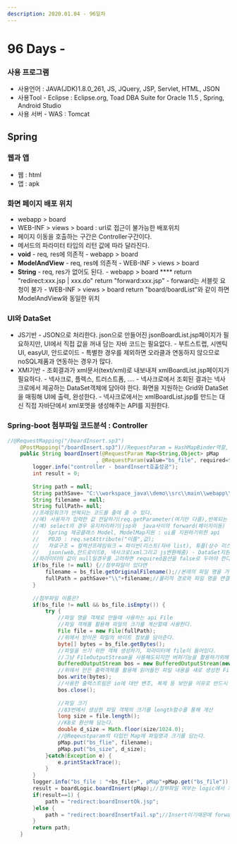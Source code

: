 ```yaml
---
description: 2020.01.04 - 96일차
---
```


# 96 Days -

### 사용 프로그램

* 사용언어 : JAVA\(JDK\)1.8.0\_261, JS, JQuery, JSP, Servlet, HTML, JSON
* 사용Tool  - Eclipse : Eclipse.org, Toad DBA Suite for Oracle 11.5 , Spring, Android Studio
* 사용 서버 - WAS : Tomcat

## Spring

### 웹과 앱

* 웹 : html
* 앱 : apk

### 화면 페이지 배포 위치

* webapp &gt; board
* WEB-INF &gt; views &gt; board : url로 접근이 불가능한 배포위치
* 페이지 이동을 호출하는 구간은 Controller구간이다.
* 메서드의 파라미터 타입의 리턴 값에 따라 달라진다.
* **void** - req, res에 의존적 - webapp &gt; board
* **ModelAndView** - req, res에 의존적 - WEB-INF &gt; views &gt; board
* **String**  - req, res가 없어도 된다. - webapp &gt; board  **** return "redirect:xxx.jsp \| xxx.do"   return "forward:xxx.jsp" - forward는 서블릿 요청이 불가 - WEB-INF &gt; views &gt; board   return "board/boardList"와 같이 하면 ModelAndView와 동일한 위치

### UI와 DataSet

* JS기반  - JSON으로 처리한다.    json으로 만들어진 jsonBoardList.jsp페이지가 필요하지만,    UI에서 직접 값을 꺼내 담는 자바 코드는 필요없다. - 부트스트랩, 시멘틱UI, easyUI, 안드로이드 - 특별한 경우를 제외하면 오라클과 연동하지 않으므로 noSQL제품과 연동하는 경우가 많다.
* XMl기반 - 조회결과가 xml문서\(text/xml\)로 내보내져 xmlBoardList.jsp페이지가 필요하다. - 넥사크로, 플렉스, 트러스트폼, .... - 넥사크로에서 조회된 결과는 넥사크로에서 제공하는 DataSet객체에 담아야 한다.   화면을 지원하는 Grid와 DataSet을 매핑해 UI에 출력, 완성한다. - 넥사크로에서는 xmlBoardList.jsp를 만드는 대신 직접 자바단에서 xml포맷을 생성해주는 API를 지원한다.

### Spring-boot 첨부파일 코드분석 : Controller

```java
//@RequestMapping("/boardInsert.sp3")
	@PostMapping("/boardInsert.sp3")//RequestParam = HashMapBinder역할, 첨부파일은 어떻게 받지?? RequestParam을 하나 더 설정한다. 어노테이션뒤에 ( )안에 속성을 설정할 수 있다.
	public String boardInsert(@RequestParam Map<String,Object> pMap
							, @RequestParam(value="bs_file", required=false) MultipartFile bs_file) {//required=false, 첨부파일은 없을 수 있다.
		logger.info("controller - boardInsert호출성공");
		int result = 0;
		
		String path = null;
		String pathSave= "C:\\workspace_java\\demo\\src\\main\\webapp\\pds";
		String filename = null;
		String fullPath= null;
		//프레임워크가 반복되는 코드를 줄여 줄 수 있다.
		//예) 사용자가 입력한 값 전달하기(req.getParameter(여기만 다름),반복되는 코드 -> @RequestParam)
		//예) select의 경우 유지처리하기(jsp와  java사이의 forward(페이지이동)
		//	 Spring 제공클래스 Model, ModelMap지원 : ui를 지원하기위한 api
		//	 POJO : req.setAttribute("이름",값);
		//	 자료구조 = 컬렉션프레임워크 = 파이썬(리스트(자바 list), 튜플(상수 리스트:순서는 있지만 변경불가), 딕셔너리(자바 map), 집합{자바 set) : 자료의 도식화
		//	 json(web,안드로이드0, 넥사크로(xml그리고 js변환해줌) - DataSet지원, Post방식이 기본
		//파라미터의 값이 null일경우를 고려하면 required옵션을 false로 두어야 한다. not null이 아닌 값인 경우
		if(bs_file != null) {//첨부파일이 있다면
			filename = bs_file.getOriginalFilename();//본래의 파일 명을 가져온다.
			fullPath = pathSave+"\\"+filename;//물리적 경로와 파일 명을 연결해 위치정보를 다시 저장한다.
		}
		
		//첨부파일 이름은?
		if(bs_file != null && bs_file.isEmpty()) {
			try {
				//파일 명을 객체로 만들때 사용하는 api File
				//파일 객체를 활용해 파일의 크기를 계산할때 사용한다.
				File file = new File(fullPath);
				//위에서 받아온 파일의 바이트 정보를 담아준다.
				byte[] bytes = bs_file.getBytes();
				//파일을 쓰기 위한 객체 생성하기, 파라미터에 file이 들어있다.
				//그냥 FileOutputStream을 사용해도되지만 버퍼기능을 활용하기위해 BufferedOutputStream을 사용했다. 버퍼스트림은 단독으로 파일객체를 생성할 수없다. - 필터클래스
				BufferedOutputStream bos = new BufferedOutputStream(new FileOutputStream(file));
				//위에서 만든 출력객체를 활용해 읽어들인 파일 내용을 새로 생성한 File객체에 쓰기한다.(다운로드)
				bos.write(bytes);
				//사용한 출력스트림은 io에 대반 변조, 복제 등 보안을 이유로 반드시 닫아줘야한다.
				bos.close();
				
				//파일 크기
				//83번에서 생성한 파일 객체의 크기를 length함수를 통해 계산
				long size = file.length();
				//KB로 환산해 담는다.
				double d_size = Math.floor(size/1024.0);
				//@Reqeustparam의 타입인 Map에 파일명과 크기를 담는다.
				pMap.put("bs_flie", filename);
				pMap.put("bs_size", d_size);
			}catch(Exception e) {
				e.printStackTrace();
			}
		}
		logger.info("bs_file : "+bs_file+", pMap"+pMap.get("bs_file"));
		result = boardLogic.boardInsert(pMap);//첨부파일 여부는 logic에서 처리한다.
		if(result==1) {
			path = "redirect:boardInsertOk.jsp";
		}else {
			path = "redirect:boardInsertFail.sp";//Insert이기때문에 forward일 필요 없다.
		}
		return path;
	}
```

### 

